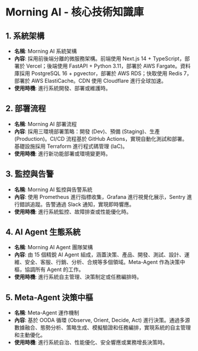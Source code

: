 # Morning AI - 核心技術知識庫

## 1. 系統架構

- **名稱**: Morning AI 系統架構
- **內容**: 採用前後端分離的微服務架構。前端使用 Next.js 14 + TypeScript，部署於 Vercel；後端使用 FastAPI + Python 3.11，部署於 AWS Fargate。資料庫採用 PostgreSQL 16 + pgvector，部署於 AWS RDS；快取使用 Redis 7，部署於 AWS ElastiCache。CDN 使用 Cloudflare 進行全球加速。
- **使用時機**: 進行系統開發、部署或維護時。

## 2. 部署流程

- **名稱**: Morning AI 部署流程
- **內容**: 採用三環境部署策略：開發 (Dev)、預備 (Staging)、生產 (Production)。CI/CD 流程基於 GitHub Actions，實現自動化測試和部署。基礎設施採用 Terraform 進行程式碼管理 (IaC)。
- **使用時機**: 進行新功能部署或環境變更時。

## 3. 監控與告警

- **名稱**: Morning AI 監控與告警系統
- **內容**: 使用 Prometheus 進行指標收集，Grafana 進行視覺化展示，Sentry 進行錯誤追蹤。告警通過 Slack 通知，實現即時響應。
- **使用時機**: 進行系統監控、故障排查或性能優化時。

## 4. AI Agent 生態系統

- **名稱**: Morning AI Agent 團隊架構
- **內容**: 由 15 個精銳 AI Agent 組成，涵蓋決策、產品、開發、測試、設計、運維、安全、客服、行銷、分析、合規等多個領域。Meta-Agent 作為決策中樞，協調所有 Agent 的工作。
- **使用時機**: 進行系統自主管理、決策制定或任務編排時。

## 5. Meta-Agent 決策中樞

- **名稱**: Meta-Agent 運作機制
- **內容**: 基於 OODA 循環 (Observe, Orient, Decide, Act) 進行決策。通過多源數據融合、態勢分析、策略生成、模擬驗證和任務編排，實現系統的自主管理和主動優化。
- **使用時機**: 進行系統自治、性能優化、安全響應或業務增長決策時。


